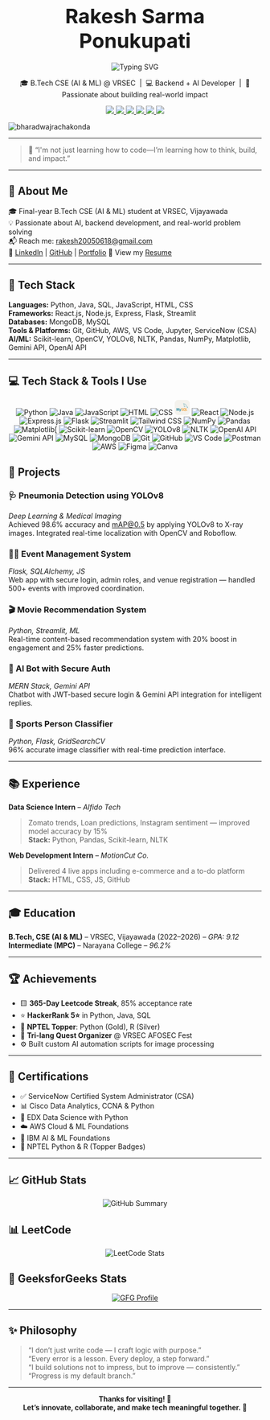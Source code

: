 <h1 align="center">
  <strong style="font-size:40px;">Rakesh Sarma Ponukupati</strong>
</h1>

<p align="center">
  <img src="https://readme-typing-svg.herokuapp.com?font=Fira+Code&size=22&duration=3000&pause=1000&color=00FEEF&center=true&vCenter=true&width=800&lines=AI+%26+ML+Engineer+in+the+Making.;Backend+Dev+who+loves+clean+architecture.;Problem+Solver+with+an+eye+for+detail.;Coding+my+way+into+impactful+innovation." alt="Typing SVG" />
</p>

<p align="center">
  🎓 B.Tech CSE (AI & ML) @ VRSEC &nbsp;|&nbsp; 💻 Backend + AI Developer &nbsp;|&nbsp; 🚀 Passionate about building real-world impact
</p>

<p align="center">
  <a href="https://rakesh-005.github.io/Portfolio/" target="_blank">
    <img src="https://img.shields.io/badge/Portfolio-000?style=for-the-badge&logo=react&logoColor=61DAFB"/>
  </a>
  <a href="https://linkedin.com/in/rakesh-sarma-ponukupati-6b3512259" target="_blank">
    <img src="https://img.shields.io/badge/LinkedIn-0077B5?style=for-the-badge&logo=linkedin&logoColor=white"/>
  </a>
  <a href="mailto:rakesh20050618@gmail.com">
    <img src="https://img.shields.io/badge/Gmail-EA4335?style=for-the-badge&logo=gmail&logoColor=white"/>
  </a>
  <a href="https://github.com/Rakesh-005">
    <img src="https://img.shields.io/badge/GitHub-181717?style=for-the-badge&logo=github&logoColor=white"/>
  </a>
  <a href="https://leetcode.com/u/rakesh20050618/" target="_blank">
    <img src="https://img.shields.io/badge/LeetCode-FFA116?style=for-the-badge&logo=leetcode&logoColor=white"/>
  </a>
  <a href="https://www.geeksforgeeks.org/user/rakesh20lg60/" target="_blank">
    <img src="https://img.shields.io/badge/GeeksforGeeks-1F8A70?style=for-the-badge&logo=geeksforgeeks&logoColor=white"/>
  </a>
</p>


<p align="left"> <img src="https://komarev.com/ghpvc/?username=bharadwajrachakonda&label=Profile%20views&color=0e75b6&style=flat" alt="bharadwajrachakonda" /> </p>

---

> 🧠 “I'm not just learning how to code—I’m learning how to think, build, and impact.”
---

## 🧠 About Me

🎓 Final-year B.Tech CSE (AI & ML) student at VRSEC, Vijayawada  
💡 Passionate about AI, backend development, and real-world problem solving  
📬 Reach me: [rakesh20050618@gmail.com](mailto:rakesh20050618@gmail.com)  
🔗 [LinkedIn](https://www.linkedin.com/in/rakesh-sarma-ponukupati-6b3512259/) | [GitHub](https://github.com/Rakesh-005) | [Portfolio](https://rakesh-005.github.io/Portfolio/)
📄 View my [Resume]([https://bharadwajrachakonda.github.io/Portfolio/Resume.pdf](https://drive.google.com/file/d/1XVNg_5sc5tfsRNPFaVsKRqNkzV-t0Jjv/view?usp=drive_link))


---

## 🔨 Tech Stack

**Languages:** Python, Java, SQL, JavaScript, HTML, CSS  
**Frameworks:** React.js, Node.js, Express, Flask, Streamlit  
**Databases:** MongoDB, MySQL  
**Tools & Platforms:** Git, GitHub, AWS, VS Code, Jupyter, ServiceNow (CSA)  
**AI/ML:** Scikit-learn, OpenCV, YOLOv8, NLTK, Pandas, NumPy, Matplotlib, Gemini API, OpenAI API

---

## 💻 Tech Stack & Tools I Use

<div align="center">

<!-- Programming Languages -->
<img src="https://skillicons.dev/icons?i=py" height="30" alt="Python" />
<img src="https://skillicons.dev/icons?i=java" height="30" alt="Java" />
<img src="https://skillicons.dev/icons?i=js" height="30" alt="JavaScript" />
<img src="https://skillicons.dev/icons?i=html" height="30" alt="HTML" />
<img src="https://skillicons.dev/icons?i=css" height="30" alt="CSS" />
<img src="https://raw.githubusercontent.com/tandpfun/skill-icons/main/icons/MySQL-Light.svg" height="30" alt="SQL" />



<!-- Frameworks & Libraries -->
<img src="https://skillicons.dev/icons?i=react" height="30" alt="React" />
<img src="https://skillicons.dev/icons?i=nodejs" height="30" alt="Node.js" />
<img src="https://skillicons.dev/icons?i=express" height="30" alt="Express.js" />
<img src="https://skillicons.dev/icons?i=flask" height="30" alt="Flask" />
<img src="https://cdn.jsdelivr.net/gh/devicons/devicon/icons/streamlit/streamlit-original.svg" height="30" alt="Streamlit" />
<img src="https://skillicons.dev/icons?i=tailwind" height="30" alt="Tailwind CSS" />

<!-- AI/ML & Data Science -->
<img src="https://cdn.jsdelivr.net/gh/devicons/devicon/icons/numpy/numpy-original.svg" height="30" alt="NumPy" />
<img src="https://cdn.jsdelivr.net/gh/devicons/devicon/icons/pandas/pandas-original.svg" height="30" alt="Pandas" />
<img src="https://cdn.jsdelivr.net/gh/devicons/devicon/icons/matplotlib/matplotlib-original.svg" height="30" alt="Matplotlib" />[
<img src="https://raw.githubusercontent.com/tandpfun/skill-icons/main/icons/SciKitLearn-Light.svg" height="30" alt="Scikit-learn" />
<img src="https://cdn.jsdelivr.net/gh/devicons/devicon/icons/opencv/opencv-original.svg" height="30" alt="OpenCV" />
<img src="https://img.shields.io/badge/YOLOv8-FFBB00?style=flat&logo=python&logoColor=black" height="25" alt="YOLOv8" />
<img src="https://img.shields.io/badge/NLTK-4584b6?style=flat&logo=python&logoColor=white" height="25" alt="NLTK" />
<img src="https://img.shields.io/badge/OpenAI_API-412991?style=flat&logo=openai&logoColor=white" height="25" alt="OpenAI API" />
<img src="https://img.shields.io/badge/Gemini_API-000?style=flat&logo=google&logoColor=white" height="25" alt="Gemini API" />

<!-- Databases -->
<img src="https://skillicons.dev/icons?i=mysql" height="30" alt="MySQL" />
<img src="https://skillicons.dev/icons?i=mongodb" height="30" alt="MongoDB" />

<!-- Dev Tools -->
<img src="https://skillicons.dev/icons?i=git" height="30" alt="Git" />
<img src="https://skillicons.dev/icons?i=github" height="30" alt="GitHub" />
<img src="https://skillicons.dev/icons?i=vscode" height="30" alt="VS Code" />
<img src="https://skillicons.dev/icons?i=postman" height="30" alt="Postman" />
<img src="https://skillicons.dev/icons?i=aws" height="30" alt="AWS" />

<!-- Design -->
<img src="https://skillicons.dev/icons?i=figma" height="30" alt="Figma" />
<img src="https://cdn.simpleicons.org/canva/00C4CC" height="30" alt="Canva" />

</div>


## 🚀 Projects

### 🩺 Pneumonia Detection using YOLOv8  
*Deep Learning & Medical Imaging*  
Achieved 98.6% accuracy and mAP@0.5 by applying YOLOv8 to X-ray images. Integrated real-time localization with OpenCV and Roboflow.

### 🧑‍💼 Event Management System  
*Flask, SQLAlchemy, JS*  
Web app with secure login, admin roles, and venue registration — handled 500+ events with improved coordination.

### 🎬 Movie Recommendation System  
*Python, Streamlit, ML*  
Real-time content-based recommendation system with 20% boost in engagement and 25% faster predictions.

### 🤖 AI Bot with Secure Auth  
*MERN Stack, Gemini API*  
Chatbot with JWT-based secure login & Gemini API integration for intelligent replies.

### 🏅 Sports Person Classifier  
*Python, Flask, GridSearchCV*  
96% accurate image classifier with real-time prediction interface.

---

## 📚 Experience

**Data Science Intern** – *Alfido Tech*  
> Zomato trends, Loan predictions, Instagram sentiment — improved model accuracy by 15%  
**Stack:** Python, Pandas, Scikit-learn, NLTK

**Web Development Intern** – *MotionCut Co.*  
> Delivered 4 live apps including e-commerce and a to-do platform  
**Stack:** HTML, CSS, JS, GitHub

---

## 🎓 Education

**B.Tech, CSE (AI & ML)** – VRSEC, Vijayawada (2022–2026) – *GPA: 9.12*  
**Intermediate (MPC)** – Narayana College – *96.2%*

---

## 🏆 Achievements

- 🟨 **365-Day Leetcode Streak**, 85% acceptance rate  
- ⭐ **HackerRank 5⭐** in Python, Java, SQL  
- 🥇 **NPTEL Topper**: Python (Gold), R (Silver)  
- 🧠 **Tri-lang Quest Organizer** @ VRSEC AFOSEC Fest  
- ⚙️ Built custom AI automation scripts for image processing

---

## 📜 Certifications

- ✅ ServiceNow Certified System Administrator (CSA)  
- 📊 Cisco Data Analytics, CCNA & Python  
- 🧪 EDX Data Science with Python  
- ☁️ AWS Cloud & ML Foundations  
- 🧬 IBM AI & ML Foundations  
- 🐍 NPTEL Python & R (Topper Badges)

---
## 📈 GitHub Stats


<div align="center">
  <img src="https://github-profile-summary-cards.vercel.app/api/cards/profile-details?username=Rakesh-005&theme=dracula&hide_border=true" alt="GitHub Summary" height="150"/>
</div>

## 📊 LeetCode

<div align="center">
  <img src="https://leetcard.jacoblin.cool/rakesh20050618?theme=dark&font=Fira+Code&ext=heatmap" alt="LeetCode Stats" />
</div>




## 📗 GeeksforGeeks Stats


<p align="center">
  <a href="https://www.geeksforgeeks.org/user/rakesh20lg60/" target="_blank">
    <img src="https://img.shields.io/badge/GeeksforGeeks-1F8A70?style=for-the-badge&logo=geeksforgeeks&logoColor=white" alt="GFG Profile"/>
  </a>
</p>


---
## ✨ Philosophy

> “I don’t just write code — I craft logic with purpose.”  
> “Every error is a lesson. Every deploy, a step forward.”  
> “I build solutions not to impress, but to improve — consistently.”  
> “Progress is my default branch.”

---

<div align="center">
  <strong>Thanks for visiting! 👋<br>Let’s innovate, collaborate, and make tech meaningful together. 🚀</strong>  
</div>

